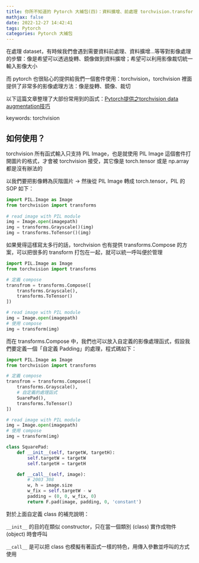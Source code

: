 ```yaml
---
title: 你所不知道的 Pytorch 大補包(四)：資料擴增、前處理 torchvision.transforms
mathjax: false
date: 2022-12-27 14:42:41
tags: Pytorch
categories: Pytorch 大補包
---
```


在處理 dataset，有時候我們會遇到需要資料前處理、資料擴增…等等對影像處理的步驟：像是希望可以透過旋轉、鏡像做到資料擴增；希望可以利用影像裁切統一輸入影像大小

而 pytorch 也很貼心的提供給我們一個套件使用：torchvision，torchvision 裡面提供了非常多的影像處理方法：像是旋轉、鏡像、裁切

以下這篇文章整理了大部份常用到的函式：[Pytorch提供之torchvision data augmentation技巧](https://chih-sheng-huang821.medium.com/03-pytorch-dataaug-a712a7a7f55e)

keywords: torchvision
<!--more-->

## 如何使用？

torchvision 所有函式輸入只支持 PIL Image，也是就使用 PIL Image 這個套件打開圖片的格式，才會被 torchvision 接受，其它像是 torch.tensor 或是 np.array 都是沒有辦法的

以我們要把影像轉為灰階圖片 -> 然後從 PIL Image 轉成 torch.tensor，PIL 的 SOP 如下：

```python
import PIL.Image as Image
from torchvision import transforms
    
# read image with PIL module
img = Image.open(imagepath)
img = transforms.Grayscale()(img)
img = transforms.ToTensor()(img)
```

如果覺得這樣寫太多行的話，torchvision 也有提供 transforms.Compose 的方案，可以把很多的 transform 打包在一起，就可以統一呼叫便於管理

```python
import PIL.Image as Image
from torchvision import transforms

# 定義 compose    
transfrom = transforms.Compose([
    transforms.Grayscale(),
    transforms.ToTensor()
])

# read image with PIL module
img = Image.open(imagepath)
# 使用 compose
img = transform(img)
```

而在 transforms.Compose 中，我們也可以放入自定義的影像處理函式，假設我們要定義一個「自定義 Padding」的處理，程式碼如下：


```python
import PIL.Image as Image
from torchvision import transforms

# 定義 compose    
transfrom = transforms.Compose([
    transforms.Grayscale(),
    # 自定義的處理函式
    SuarePad(),
    transforms.ToTensor()
])

# read image with PIL module
img = Image.open(imagepath)
# 使用 compose
img = transform(img)
```

```python
class SquarePad:
    def __init__(self, targetW, targetH):
        self.targetW = targetW
        self.targetH = targetH

    def __call__(self, image):
        # 2003 308
        w, h = image.size
        w_fix = self.targetW - w
        padding = (0, 0, w_fix, 0)
        return F.pad(image, padding, 0, 'constant')
```

對於上面自定義 class 的補充說明：

`__init__` 的目的在類似 constructor，只在當一個類別 (class) 實作成物件 (object) 時會呼叫

`__call__` 是可以把 class 也模擬有著函式一樣的特色，用傳入參數並呼叫的方式使用